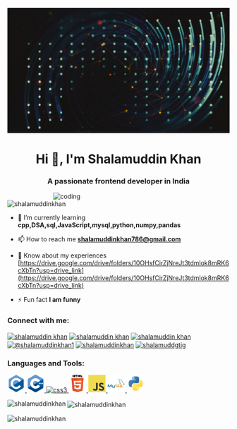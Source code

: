 ![logo](https://github.com/SHALAMUDDINKHAN/SHALAMUDDINKHAN/blob/main/github1.jpeg)

<h1 align="center">Hi 👋, I'm Shalamuddin Khan</h1>
<h3 align="center">A passionate frontend developer in India</h3>
<img align="right" alt="coding" width="400" src="https://user-images.githubusercontent.com/55389276/140866485-8fb1c876-9a8f-4d6a-98dc-08c4981eaf70.gif">
<p align="left"> <img src="https://komarev.com/ghpvc/?username=shalamuddinkhan&label=Profile%20views&color=0e75b6&style=flat" alt="shalamuddinkhan" /> </p>

- 🌱 I’m currently learning **cpp,DSA,sql,JavaScript,mysql,python,numpy,pandas**

- 📫 How to reach me **shalamuddinkhan786@gmail.com**

- 📄 Know about my experiences [https://drive.google.com/drive/folders/10OHsfCirZjNreJt3tdmlok8mRK6cXbTn?usp=drive_link](https://drive.google.com/drive/folders/10OHsfCirZjNreJt3tdmlok8mRK6cXbTn?usp=drive_link)

- ⚡ Fun fact **I am funny**

<h3 align="left">Connect with me:</h3>
<p align="left">
<a href="https://linkedin.com/in/shalamuddin khan" target="blank"><img align="center" src="https://raw.githubusercontent.com/rahuldkjain/github-profile-readme-generator/master/src/images/icons/Social/linked-in-alt.svg" alt="shalamuddin khan" height="30" width="40" /></a>
<a href="https://fb.com/shalamuddin khan" target="blank"><img align="center" src="https://raw.githubusercontent.com/rahuldkjain/github-profile-readme-generator/master/src/images/icons/Social/facebook.svg" alt="shalamuddin khan" height="30" width="40" /></a>
<a href="https://instagram.com/shalamuddin khan" target="blank"><img align="center" src="https://raw.githubusercontent.com/rahuldkjain/github-profile-readme-generator/master/src/images/icons/Social/instagram.svg" alt="shalamuddin khan" height="30" width="40" /></a>
<a href="https://www.hackerrank.com/@shalamuddinkhan1" target="blank"><img align="center" src="https://raw.githubusercontent.com/rahuldkjain/github-profile-readme-generator/master/src/images/icons/Social/hackerrank.svg" alt="@shalamuddinkhan1" height="30" width="40" /></a>
<a href="https://www.leetcode.com/shalamuddinkhan" target="blank"><img align="center" src="https://raw.githubusercontent.com/rahuldkjain/github-profile-readme-generator/master/src/images/icons/Social/leet-code.svg" alt="shalamuddinkhan" height="30" width="40" /></a>
<a href="https://auth.geeksforgeeks.org/user/shalamuddgtig" target="blank"><img align="center" src="https://raw.githubusercontent.com/rahuldkjain/github-profile-readme-generator/master/src/images/icons/Social/geeks-for-geeks.svg" alt="shalamuddgtig" height="30" width="40" /></a>
</p>

<h3 align="left">Languages and Tools:</h3>
<p align="left"> <a href="https://www.cprogramming.com/" target="_blank" rel="noreferrer"> <img src="https://raw.githubusercontent.com/devicons/devicon/master/icons/c/c-original.svg" alt="c" width="40" height="40"/> </a> <a href="https://www.w3schools.com/cpp/" target="_blank" rel="noreferrer">
  <img src="https://raw.githubusercontent.com/devicons/devicon/master/icons/cplusplus/cplusplus-original.svg" alt="cplusplus" width="40" height="40"/> </a>
  <a href="https://www.w3schools.com/css/" target="_blank" rel="noreferrer"> <img src="https://raw.githubusercontent.com/devicons/devicon/master/icons/css3/css3-original wordmark.svg" alt="css3" width="40" height="40"/> </a> <a href="https://www.w3.org/html/" target="_blank" rel="noreferrer"> 
  <img src="https://raw.githubusercontent.com/devicons/devicon/master/icons/html5/html5-original-wordmark.svg" alt="html5" width="40" height="40"/> </a> 
  <a href="https://developer.mozilla.org/en-US/docs/Web/JavaScript" target="_blank" rel="noreferrer"> 
    <img src="https://raw.githubusercontent.com/devicons/devicon/master/icons/javascript/javascript-original.svg" alt="javascript" width="40" height="40"/> </a> 
  <a href="https://www.mysql.com/" target="_blank" rel="noreferrer"> <img src="https://raw.githubusercontent.com/devicons/devicon/master/icons/mysql/mysql-original-wordmark.svg" alt="mysql" width="40" height="40"/> </a> <a href="https://www.python.org" target="_blank" rel="noreferrer"> 
  <img src="https://raw.githubusercontent.com/devicons/devicon/master/icons/python/python-original.svg" alt="python" width="40" height="40"/> </a> </p>

<p><img align="left" src="https://github-readme-stats.vercel.app/api/top-langs?username=shalamuddinkhan&show_icons=true&locale=en&layout=compact" alt="shalamuddinkhan" /></p>

<p>&nbsp;<img align="center" src="https://github-readme-stats.vercel.app/api?username=shalamuddinkhan&show_icons=true&locale=en" alt="shalamuddinkhan" /></p>

<p><img align="center" src="https://github-readme-streak-stats.herokuapp.com/?user=shalamuddinkhan&" alt="shalamuddinkhan" /></p>
